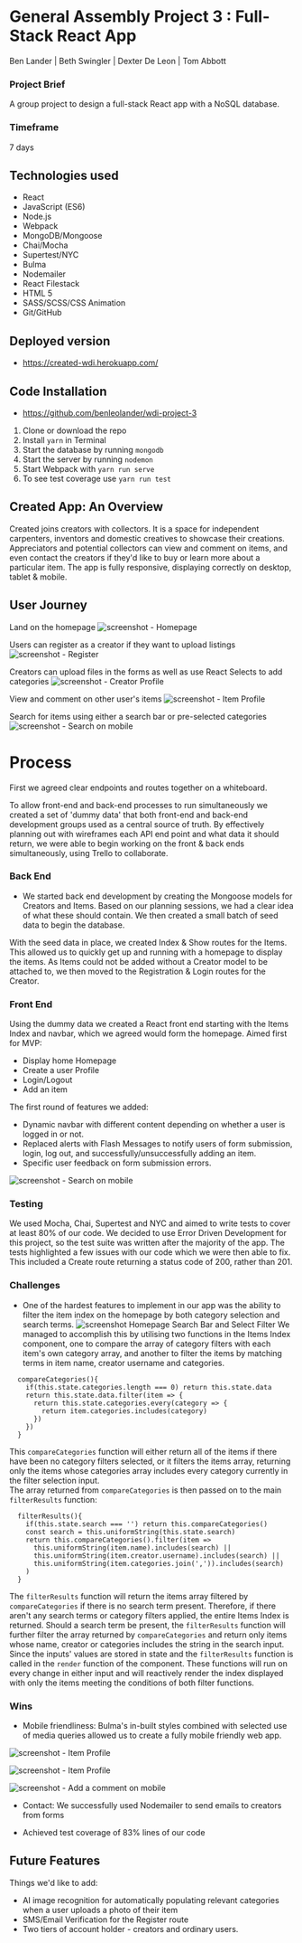 # General Assembly Project 3 : Full-Stack React App

Ben Lander | Beth Swingler | Dexter De Leon | Tom Abbott

### Project Brief
A group project to design a full-stack React app with a NoSQL database.

### Timeframe
7 days

## Technologies used

* React
* JavaScript (ES6)
* Node.js
* Webpack
* MongoDB/Mongoose
* Chai/Mocha
* Supertest/NYC
* Bulma
* Nodemailer
* React Filestack
* HTML 5
* SASS/SCSS/CSS Animation
* Git/GitHub

## Deployed version
- https://created-wdi.herokuapp.com/

## Code Installation

- https://github.com/benleolander/wdi-project-3

1. Clone or download the repo
2. Install ```yarn``` in Terminal
3. Start the database by running ```mongodb```
4. Start the server by running ```nodemon```
5. Start Webpack with ```yarn run serve```
6. To see test coverage use ```yarn run test```


## Created App: An Overview
Created joins creators with collectors. It is a space for independent carpenters, inventors and domestic creatives to showcase their creations. Appreciators and potential collectors can view and comment on items, and even contact the creators if they'd like to buy or learn more about a particular item. The app is fully responsive, displaying correctly on desktop, tablet & mobile.

## User Journey
Land on the homepage
![screenshot - Homepage](https://user-images.githubusercontent.com/44749113/52853728-5cf24900-3114-11e9-9eba-a4882e38fd43.png)

Users can register as a creator if they want to upload listings
![screenshot - Register](https://user-images.githubusercontent.com/44749113/52858337-bad95d80-3121-11e9-884a-b86caf639cc1.png)

Creators can upload files in the forms as well as use React Selects to add categories
![screenshot - Creator Profile](https://user-images.githubusercontent.com/44749113/52858169-51594f00-3121-11e9-8796-9d855cba8e24.png)

View and comment on other user's items
![screenshot - Item Profile](https://user-images.githubusercontent.com/44749113/52858076-122afe00-3121-11e9-817a-52785a566d8c.png)

Search for items using either a search bar or pre-selected categories
![screenshot - Search on mobile](https://user-images.githubusercontent.com/44749113/52854336-01c15600-3116-11e9-9b4f-f22e1e83a925.png)



# Process

First we agreed clear endpoints and routes together on a whiteboard.

To allow front-end and back-end processes to run simultaneously we created a set of 'dummy data' that both front-end and back-end development groups used as a central source of truth. By effectively planning out with wireframes each API end point and what data it should return, we were able to begin working on the front & back ends simultaneously, using Trello to collaborate.

### Back End
- We started back end development by creating the Mongoose models for Creators and Items. Based on our planning sessions, we had a clear idea of what these should contain. We then created a small batch of seed data to begin the database.

With the seed data in place, we created Index & Show routes for the Items. This allowed us to quickly get up and running with a homepage to display the items. As Items could not be added without a Creator model to be attached to, we then moved to the Registration & Login routes for the Creator.  

### Front End
Using the dummy data we created a React front end starting with the Items Index and navbar, which we agreed would form the homepage.
Aimed first for MVP:
- Display home Homepage
- Create a user Profile
- Login/Logout
- Add an item

The first round of features we added:
- Dynamic navbar with different content depending on whether a user is logged in or not.
- Replaced alerts with Flash Messages to notify users of form submission, login, log out, and successfully/unsuccessfully adding an item.
- Specific user feedback on form submission errors.

![screenshot - Search on mobile](https://user-images.githubusercontent.com/44749113/52858219-72ba3b00-3121-11e9-8099-42d9232b4a50.png)


### Testing
We used Mocha, Chai, Supertest and NYC and aimed to write tests to cover at least 80% of our code. We decided to use Error Driven Development for this project, so the test suite was written after the majority of the app. The tests highlighted a few issues with our code which we were then able to fix. This included a Create route returning a status code of 200, rather than 201.

### Challenges

- One of the hardest features to implement in our app was the ability to filter the item index on the homepage by both category selection and search terms.
![screenshot Homepage Search Bar and Select Filter](https://user-images.githubusercontent.com/44480965/52899219-8c21bc80-31df-11e9-9fe9-216710afb121.png)
We managed to accomplish this by utilising two functions in the Items Index component, one to compare the array of category filters with each item's own category array, and another to filter the items by matching terms in item name, creator username and categories.
```
  compareCategories(){
    if(this.state.categories.length === 0) return this.state.data
    return this.state.data.filter(item => {
      return this.state.categories.every(category => {
        return item.categories.includes(category)
      })
    })
  }
```
This `compareCategories` function will either return all of the items if there have been no category filters selected, or it filters the items array, returning only the items whose categories array includes every category currently in the filter selection input.  
The array returned from `compareCategories` is then passed on to the main `filterResults` function:
```
  filterResults(){
    if(this.state.search === '') return this.compareCategories()
    const search = this.uniformString(this.state.search)
    return this.compareCategories().filter(item =>
      this.uniformString(item.name).includes(search) ||
      this.uniformString(item.creator.username).includes(search) ||
      this.uniformString(item.categories.join(',')).includes(search)
    )
  }
```
The `filterResults` function will return the items array filtered by `compareCategories` if there is no search term present. Therefore, if there aren't any search terms or category filters applied, the entire Items Index is returned. Should a search term be present, the `filterResults` function will further filter the array returned by `compareCategories` and return only items whose name, creator or categories includes the string in the search input.  
Since the inputs' values are stored in state and the `filterResults` function is called in the `render` function of the component. These functions will run on every change in either input and will reactively render the index displayed with only the items meeting the conditions of both filter functions.

### Wins

- Mobile friendliness: Bulma's in-built styles combined with selected use of media queries allowed us to create a fully mobile friendly web app.


![screenshot - Item Profile](https://user-images.githubusercontent.com/44749113/52854796-92e4fc80-3117-11e9-86ab-d8e9e798c07d.png)

![screenshot - Item Profile](https://user-images.githubusercontent.com/44749113/52854944-fd963800-3117-11e9-8dbf-ffa2fd604a1f.png)

![screenshot - Add a comment on mobile](https://user-images.githubusercontent.com/44749113/52854728-48638000-3117-11e9-9723-7b862f19a642.png)

- Contact: We successfully used Nodemailer to send emails to creators from forms

- Achieved test coverage of 83% lines of our code

## Future Features

Things we'd like to add:

- AI image recognition for automatically populating relevant categories when a user uploads a photo of their item
- SMS/Email Verification for the Register route
- Two tiers of account holder - creators and ordinary users.
